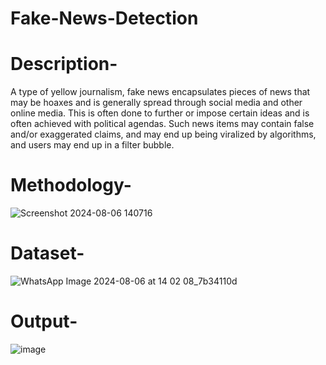 # Fake-News-Detection
# Description-
A type of yellow journalism, fake news encapsulates pieces of news that may be hoaxes and is generally spread through social media and other online media. This is often done to further or impose certain ideas and is often achieved with political agendas. Such news items may contain false and/or exaggerated claims, and may end up being viralized by algorithms, and users may end up in a filter bubble.
# Methodology-
![Screenshot 2024-08-06 140716](https://github.com/user-attachments/assets/bcc40297-efd1-4e3f-8383-3a4789cfc263)
# Dataset-
![WhatsApp Image 2024-08-06 at 14 02 08_7b34110d](https://github.com/user-attachments/assets/ba5283c5-e3ad-42b9-bcd4-2d01a8f6f7eb)
# Output-
![image](https://github.com/user-attachments/assets/a4081efe-63d1-49d0-a34b-f07b1da189fd)
